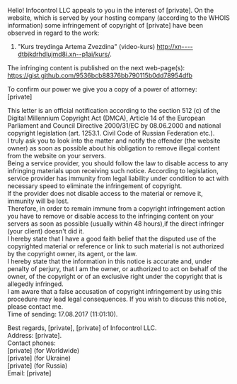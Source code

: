 Hello!
Infocontrol LLC appeals to you in the interest of [private].
On the website, which is served by your hosting company (according to the WHOIS information) some infringement of copyright of [private] have been observed in regard to the work:  
1) "Kurs treydinga Artema Zvezdina" (video-kurs) http://xn----dtbjkdrhdlujmd8i.xn--p1ai/kurs/.

The infringing content is published on the next web-page(s):  
https://gist.github.com/9536bcb88376bb790115b0dd78954dfb

To confirm our power we give you a copy of a power of attorney:  
[private]

This letter is an official notification according to the section 512 (c) of the Digital Millennium Copyright Act (DMCA), Article 14 of the European Parliament and Council Directive 2000/31/EC by 08.06.2000 and national copyright legislation (art. 1253.1. Civil Code of Russian Federation etc.).  
I truly ask you to look into the matter and notify the offender (the website owner) as soon as possible about his obligation to remove illegal content from the website on your servers.  
Being a service provider, you should follow the law to disable access to any infringing materials upon receiving such notice.
According to legislation, service provider has immunity from legal liability under condition to act with necessary speed to eliminate the infringement of copyright.  
If the provider does not disable access to the material or remove it, immunity will be lost.  
Therefore, in order to remain immune from a copyright infringement action you have to remove or disable access to the infringing content on your servers as soon as possible (usually within 48 hours),if the direct infringer (your client) doesn't did it.  
I hereby state that I have a good faith belief that the disputed use of the copyrighted material or reference or link to such material is not authorized by the copyright owner, its agent, or the law.  
I hereby state that the information in this notice is accurate and, under penalty of perjury, that I am the owner, or authorized to act on behalf of the owner, of the copyright or of an exclusive right under the copyright that is allegedly infringed.  
I am aware that a false accusation of copyright infringement by using this procedure may lead legal consequences.
If you wish to discuss this notice, please contact me.  
Time of sending: 17.08.2017 (11:01:10).

Best regards, [private], [private] of Infocontrol LLC.  
Address: [private].  
Contact phones:  
[private] (for Worldwide)  
[private] (for Ukraine)  
[private] (for Russia)  
Email: [private]
